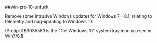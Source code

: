 ##win-pre-10-unfuck

Remove some intrusive Windows updates for Windows 7 - 8.1, relating to telemetry and nag-updating to Windows 10.  

(Protip: KB3035583 is the "Get Windows 10" system tray icon you see in Win7/8.1)
